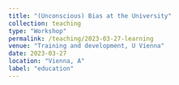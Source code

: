 ```yaml
---
title: "(Unconscious) Bias at the University"
collection: teaching
type: "Workshop"
permalink: /teaching/2023-03-27-learning
venue: "Training and development, U Vienna"
date: 2023-03-27
location: "Vienna, A"
label: "education"
---
```

